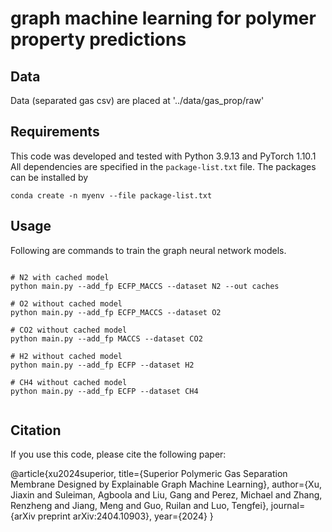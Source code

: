 #  graph machine learning for polymer property predictions

## Data

Data (separated gas csv) are placed at '../data/gas_prop/raw'

## Requirements

This code was developed and tested with Python 3.9.13 and PyTorch 1.10.1
All dependencies are specified in the ```package-list.txt``` file. The packages can be installed by
```
conda create -n myenv --file package-list.txt
```


## Usage

Following are commands to train the graph neural network models.

```

# N2 with cached model
python main.py --add_fp ECFP_MACCS --dataset N2 --out caches 

# O2 without cached model
python main.py --add_fp ECFP_MACCS --dataset O2

# CO2 without cached model
python main.py --add_fp MACCS --dataset CO2

# H2 without cached model
python main.py --add_fp ECFP --dataset H2

# CH4 without cached model
python main.py --add_fp ECFP --dataset CH4


```
## Citation

If you use this code, please cite the following paper:

@article{xu2024superior,
  title={Superior Polymeric Gas Separation Membrane Designed by Explainable Graph Machine Learning},
  author={Xu, Jiaxin and Suleiman, Agboola and Liu, Gang and Perez, Michael and Zhang, Renzheng and Jiang, Meng and Guo, Ruilan and Luo, Tengfei},
  journal={arXiv preprint arXiv:2404.10903},
  year={2024}
}

